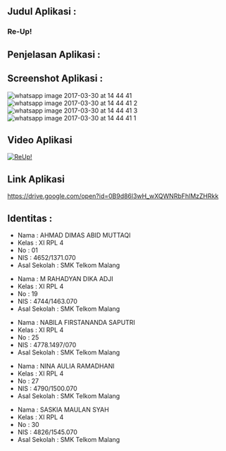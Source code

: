 ## Judul Aplikasi :
### Re-Up!

## Penjelasan Aplikasi : 
### 

## Screenshot Aplikasi :
![whatsapp image 2017-03-30 at 14 44 41](https://cloud.githubusercontent.com/assets/22027035/24493351/bbdc228a-1558-11e7-96dd-b239229b15a0.jpeg)
![whatsapp image 2017-03-30 at 14 44 41 2](https://cloud.githubusercontent.com/assets/22027035/24493349/bbd9d7c8-1558-11e7-8451-7b5597899b71.jpeg)
![whatsapp image 2017-03-30 at 14 44 41 3](https://cloud.githubusercontent.com/assets/22027035/24493350/bbda960e-1558-11e7-8717-374f1857e859.jpeg)
![whatsapp image 2017-03-30 at 14 44 41 1](https://cloud.githubusercontent.com/assets/22027035/24493352/bbddbc8a-1558-11e7-96c5-29d5e5d4eec8.jpeg)

## Video Aplikasi
[![ReUp!](http://img.youtube.com/vi/wO9LvBeavuc/0.jpg)](https://www.youtube.com/watch?v=wO9LvBeavuc)

## Link Aplikasi
https://drive.google.com/open?id=0B9d86l3wH_wXQWNRbFhlMzZHRkk

## Identitas : 
<ul>
<li> Nama : AHMAD DIMAS ABID MUTTAQI </li>
<li> Kelas : XI RPL 4 </li>
<li> No : 01 </li>
<li> NIS : 4652/1371.070 </li>
<li> Asal Sekolah : SMK Telkom Malang </li>
</ul>

<ul>
<li> Nama : M RAHADYAN DIKA ADJI </li>
<li> Kelas : XI RPL 4 </li>
<li> No : 19 </li>
<li> NIS : 4744/1463.070 </li>
<li> Asal Sekolah : SMK Telkom Malang </li>
</ul>

<ul>
<li> Nama : NABILA FIRSTANANDA SAPUTRI </li>
<li> Kelas : XI RPL 4 </li>
<li> No : 25 </li>
<li> NIS : 4778.1497/070 </li>
<li> Asal Sekolah : SMK Telkom Malang </li>
</ul>

<ul>
<li> Nama : NINA AULIA RAMADHANI </li>
<li> Kelas : XI RPL 4 </li>
<li> No : 27 </li>
<li> NIS : 4790/1500.070 </li>
<li> Asal Sekolah : SMK Telkom Malang </li>
</ul>

<ul>
<li> Nama : SASKIA MAULAN SYAH </li>
<li> Kelas : XI RPL 4 </li>
<li> No : 30 </li>
<li> NIS : 4826/1545.070 </li>
<li> Asal Sekolah : SMK Telkom Malang </li>
</ul>
